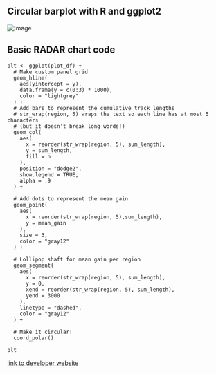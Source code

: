 ## Circular barplot with R and ggplot2


![image](https://user-images.githubusercontent.com/17006122/211274693-fac349a8-41b1-4d7a-a7c3-12fbdce89aba.png)


## Basic RADAR chart code

```
plt <- ggplot(plot_df) +
  # Make custom panel grid
  geom_hline(
    aes(yintercept = y), 
    data.frame(y = c(0:3) * 1000),
    color = "lightgrey"
  ) + 
  # Add bars to represent the cumulative track lengths
  # str_wrap(region, 5) wraps the text so each line has at most 5 characters
  # (but it doesn't break long words!)
  geom_col(
    aes(
      x = reorder(str_wrap(region, 5), sum_length),
      y = sum_length,
      fill = n
    ),
    position = "dodge2",
    show.legend = TRUE,
    alpha = .9
  ) +
  
  # Add dots to represent the mean gain
  geom_point(
    aes(
      x = reorder(str_wrap(region, 5),sum_length),
      y = mean_gain
    ),
    size = 3,
    color = "gray12"
  ) +
  
  # Lollipop shaft for mean gain per region
  geom_segment(
    aes(
      x = reorder(str_wrap(region, 5), sum_length),
      y = 0,
      xend = reorder(str_wrap(region, 5), sum_length),
      yend = 3000
    ),
    linetype = "dashed",
    color = "gray12"
  ) + 
  
  # Make it circular!
  coord_polar()

plt

```

[link to developer website](https://r-graph-gallery.com/web-circular-barplot-with-R-and-ggplot2.html)

